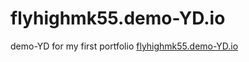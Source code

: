 # flyhighmk55.demo-YD.io
demo-YD for my first portfolio
<a href="https://flyhighmk55.github.io/demo-YD/">flyhighmk55.demo-YD.io</a>
